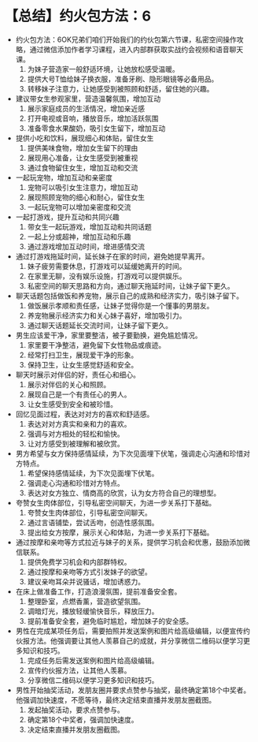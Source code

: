 # 【总结】约火包方法：6

-   约火包方法：6OK兄弟们咱们开始我们的约伙包第六节课，私密空间操作攻略，通过微信添加作者学习课程，进入内部群获取实战约会视频和语音聊天课。
    1.  为妹子营造家一般舒适环境，让她放松感受温暖。
    2.  提供大号T恤给妹子换衣服，准备牙刷、隐形眼镜等必备用品。
    3.  转移妹子注意力，让她感受到被照顾和舒适，留住她的兴趣。
-   建议带女生参观家里，营造温馨氛围，增加互动
    1.  展示家庭成员的生活情况，增加亲近感
    2.  打开电视或音响，播放音乐，增加活跃氛围
    3.  准备零食水果酸奶，吸引女生留下，增加互动
-   提供小吃和饮料，展现细心和体贴，留住女生
    1.  提供美味食物，增加女生留下的理由
    2.  展现用心准备，让女生感受到被重视
    3.  通过食物留住女生，增加互动和交流
-   一起玩宠物，增加互动和亲密度
    1.  宠物可以吸引女生注意力，增加互动
    2.  展现照顾宠物的细心和耐心，留住女生
    3.  一起玩宠物可以增加亲密度和交流
-   一起打游戏，提升互动和共同兴趣
    1.  带女生一起玩游戏，增加互动和共同话题
    2.  一起上分或超神，增加互动和乐趣
    3.  通过游戏增加互动时间，增进感情交流
-   通过打游戏拖延时间，延长妹子在家的时间，避免她提早离开。
    1.  妹子疲劳需要休息，打游戏可以延缓她离开的时间。
    2.  在家里无聊，没有娱乐设施，打游戏可以提供娱乐。
    3.  私密空间的聊天思路和方向，通过聊天拖延时间，让妹子留下更久。
-   聊天话题包括做饭和养宠物，展示自己的成熟和经济实力，吸引妹子留下。
    1.  做饭展示孝顺和责任感，让妹子觉得你是一个懂事的男朋友。
    2.  养宠物展示经济实力和关心妹子喜好，增加吸引力。
    3.  通过聊天话题延长交流时间，让妹子留下更久。
-   男生应该爱干净，家里要整洁，被子要勤换，避免尴尬情况。
    1.  家里要干净整洁，避免留下女性物品或痕迹。
    2.  经常打扫卫生，展现爱干净的形象。
    3.  保持卫生，让女生感觉舒适和安全。
-   聊天时展示对伴侣的好，责任心和细心。
    1.  展示对伴侣的关心和照顾。
    2.  展现自己是一个有责任心的男人。
    3.  让女生感受到安全和被珍惜。
-   回忆见面过程，表达对对方的喜欢和舒适感。
    1.  表达对对方真实和亲和力的喜欢。
    2.  强调与对方相处的轻松和愉快。
    3.  让对方感受到被理解和被欣赏。
-   男方希望与女方保持感情延续，为下次见面埋下伏笔，强调走心沟通和珍惜对方特点。
    1.  希望保持感情延续，为下次见面埋下伏笔。
    2.  强调走心沟通和珍惜对方特点。
    3.  表达对女方独立、情商高的欣赏，认为女方符合自己的理想型。
-   夸赞女生肉体部位，引导私密空间聊天，为进一步关系打下基础。
    1.  夸赞女生肉体部位，引导私密空间聊天。
    2.  通过言语铺垫，尝试舌吻，创造性感氛围。
    3.  提出给女方按摩，展示关心和体贴，为进一步关系打下基础。
-   通过按摩和亲吻等方式拉近与妹子的关系，提供学习机会和优惠，鼓励添加微信联系。
    1.  提供免费学习机会和内部群特权。
    2.  通过按摩和亲吻等方式引发妹子的欲望。
    3.  建议亲吻耳朵并说骚话，增加诱惑力。
-   在床上做准备工作，打造浪漫氛围，提前准备安全套。
    1.  整理卧室，点燃香薰，营造欲望氛围。
    2.  调暗灯光，播放轻缓愉快音乐，释放压力。
    3.  提前准备安全套，避免临时尴尬，增加妹子的安全感。
-   男性在完成某项任务后，需要拍照并发送案例和图片给高级编辑，以便宣传约伙报方法。他强调要让其他人羡慕自己的成就，并分享微信二维码以便学习更多知识和技巧。
    1.  完成任务后需发送案例和图片给高级编辑。
    2.  宣传约伙报方法，让其他人羡慕。
    3.  分享微信二维码以便学习更多知识和技巧。
-   男性开始抽奖活动，发朋友圈并要求点赞参与抽奖，最终确定第18个中奖者。他强调加快速度，不愿等待，最终决定结束直播并发朋友圈截图。
    1.  发起抽奖活动，要求点赞参与。
    2.  确定第18个中奖者，强调加快速度。
    3.  决定结束直播并发朋友圈截图。
